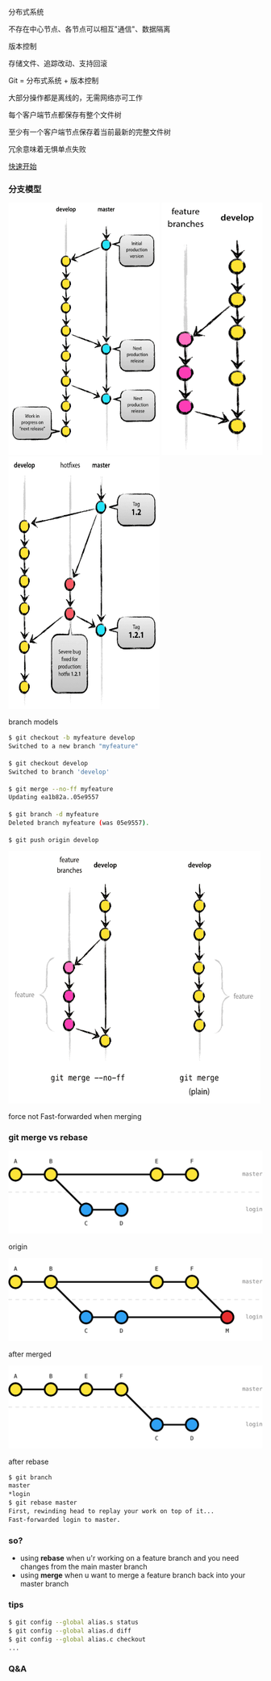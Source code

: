 分布式系统


不存在中心节点、各节点可以相互"通信"、数据隔离


版本控制


存储文件、追踪改动、支持回滚



Git = 分布式系统 + 版本控制


大部分操作都是离线的，无需网络亦可工作


每个客户端节点都保存有整个文件树


至少有一个客户端节点保存着当前最新的完整文件树


冗余意味着无惧单点失败



[快速开始](https://github.github.com/training-kit/downloads/github-git-cheat-sheet/)



### 分支模型


<img src="/img/main-branches.png" width="300px" height="500px"/>
<img src="/img/feature-branchs.png" width="200px" height="500px"/>
<img src="/img/hotfix-branches.png" width="300px" height="500px"/>
<p>branch models</p>


```sh
$ git checkout -b myfeature develop
Switched to a new branch "myfeature"

$ git checkout develop
Switched to branch 'develop'

$ git merge --no-ff myfeature
Updating ea1b82a..05e9557

$ git branch -d myfeature
Deleted branch myfeature (was 05e9557).

$ git push origin develop
```


<img src="/img/merge-without-ff.png" width="500px" height="500px"/><p>force not Fast-forwarded when merging</p>



### git merge vs rebase 


<img src="/img/branch-merge-origin.svg" style="background-color: white; margin-bottom: 0px"/><p>origin</p>
<img src="/img/branch-merged.svg" style="background-color: white; margin-top: 0px"/><p>after merged</p>


<img src="/img/branch-rebase.svg" style="background-color: white; margin-bottom: 0px"/><p>after rebase</p>
```sh
$ git branch
master
*login
$ git rebase master
First, rewinding head to replay your work on top of it...
Fast-forwarded login to master.
```


### so?


- using **rebase** when u'r working on a feature branch and you need changes from the main master branch
- using **merge** when u want to merge a feature branch back into your master branch



### tips

```sh
$ git config --global alias.s status
$ git config --global alias.d diff
$ git config --global alias.c checkout
...
```



### Q&A